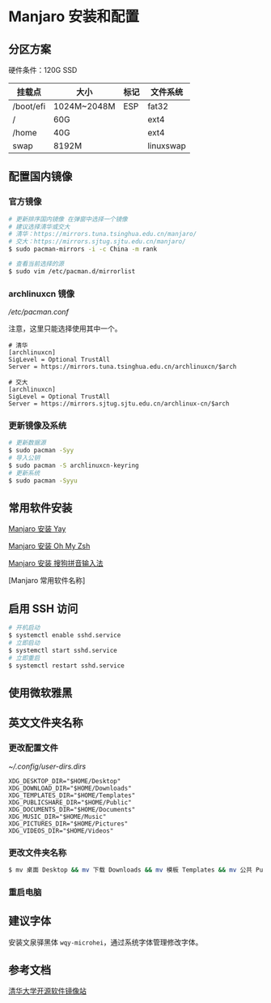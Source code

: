 # Manjaro 安装和配置


<!--more-->

## 分区方案

硬件条件：120G SSD

| 挂载点    | 大小        | 标记 | 文件系统  |
| --------- | ----------- | ---- | --------- |
| /boot/efi | 1024M~2048M | ESP  | fat32     |
| /         | 60G         |      | ext4      |
| /home     | 40G         |      | ext4      |
| swap      | 8192M       |      | linuxswap |

## 配置国内镜像

### 官方镜像

```bash
# 更新排序国内镜像 在弹窗中选择一个镜像
# 建议选择清华或交大
# 清华：https://mirrors.tuna.tsinghua.edu.cn/manjaro/
# 交大：https://mirrors.sjtug.sjtu.edu.cn/manjaro/
$ sudo pacman-mirrors -i -c China -m rank

# 查看当前选择的源
$ sudo vim /etc/pacman.d/mirrorlist
```

### archlinuxcn 镜像

*/etc/pacman.conf*

注意，这里只能选择使用其中一个。

```
# 清华
[archlinuxcn]
SigLevel = Optional TrustAll
Server = https://mirrors.tuna.tsinghua.edu.cn/archlinuxcn/$arch

# 交大
[archlinuxcn]
SigLevel = Optional TrustAll
Server = https://mirrors.sjtug.sjtu.edu.cn/archlinux-cn/$arch
```

### 更新镜像及系统

```bash
# 更新数据源
$ sudo pacman -Syy
# 导入公钥
$ sudo pacman -S archlinuxcn-keyring
# 更新系统
$ sudo pacman -Syyu
```

## 常用软件安装

[Manjaro 安装 Yay](/posts/manjaro-install-yay)

[Manjaro 安装 Oh My Zsh](/posts/manjaro-install-oh-my-zsh/)

[Manjaro 安装 搜狗拼音输入法](/posts/manjaro-sogoupinyin)





[Manjaro 常用软件名称]

## 启用 SSH 访问

```bash
# 开机启动
$ systemctl enable sshd.service 
# 立即启动
$ systemctl start sshd.service 
# 立即重启
$ systemctl restart sshd.service 
```





## 使用微软雅黑



## 英文文件夹名称

### 更改配置文件

*~/.config/user-dirs.dirs*

```
XDG_DESKTOP_DIR="$HOME/Desktop"
XDG_DOWNLOAD_DIR="$HOME/Downloads"
XDG_TEMPLATES_DIR="$HOME/Templates"
XDG_PUBLICSHARE_DIR="$HOME/Public"
XDG_DOCUMENTS_DIR="$HOME/Documents"
XDG_MUSIC_DIR="$HOME/Music"
XDG_PICTURES_DIR="$HOME/Pictures"
XDG_VIDEOS_DIR="$HOME/Videos"
```

### 更改文件夹名称

```bash
$ mv 桌面 Desktop && mv 下载 Downloads && mv 模板 Templates && mv 公共 Public && mv 文档 Documents && mv 视频 Videos && mv 图片 Pictures && mv 音乐 Music
```

### 重启电脑





## 建议字体

安装文泉驿黑体 `wqy-microhei`，通过系统字体管理修改字体。





## 参考文档

[清华大学开源软件镜像站](https://mirrors.tuna.tsinghua.edu.cn/)
